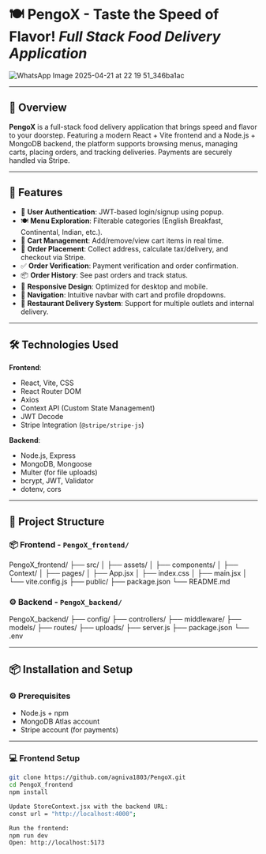 # 🍽️ PengoX - Taste the Speed of Flavor!  *Full Stack Food Delivery Application*
![WhatsApp Image 2025-04-21 at 22 19 51_346ba1ac](https://github.com/user-attachments/assets/b96a24fb-8a73-42b9-b01a-ead0ae3ab0a3)


---

## 🌟 Overview

**PengoX** is a full-stack food delivery application that brings speed and flavor to your doorstep. Featuring a modern React + Vite frontend and a Node.js + MongoDB backend, the platform supports browsing menus, managing carts, placing orders, and tracking deliveries. Payments are securely handled via Stripe.

---

## 🚀 Features

- 🔐 **User Authentication**: JWT-based login/signup using popup.
- 🍽️ **Menu Exploration**: Filterable categories (English Breakfast, Continental, Indian, etc.).
- 🛒 **Cart Management**: Add/remove/view cart items in real time.
- 🧾 **Order Placement**: Collect address, calculate tax/delivery, and checkout via Stripe.
- ✅ **Order Verification**: Payment verification and order confirmation.
- 📦 **Order History**: See past orders and track status.
- 📱 **Responsive Design**: Optimized for desktop and mobile.
- 🧭 **Navigation**: Intuitive navbar with cart and profile dropdowns.
- 🛵 **Restaurant Delivery System**: Support for multiple outlets and internal delivery.

---

## 🛠️ Technologies Used

**Frontend**:
- React, Vite, CSS
- React Router DOM
- Axios
- Context API (Custom State Management)
- JWT Decode
- Stripe Integration (`@stripe/stripe-js`)

**Backend**:
- Node.js, Express
- MongoDB, Mongoose
- Multer (for file uploads)
- bcrypt, JWT, Validator
- dotenv, cors

---

## 🧱 Project Structure

### 📦 Frontend - `PengoX_frontend/`
PengoX_frontend/ ├── src/ │ ├── assets/ │ ├── components/ │ ├── Context/ │ ├── pages/ │ ├── App.jsx │ ├── index.css │ ├── main.jsx │ └── vite.config.js ├── public/ ├── package.json └── README.md


### ⚙️ Backend - `PengoX_backend/`
PengoX_backend/ ├── config/ ├── controllers/ ├── middleware/ ├── models/ ├── routes/ ├── uploads/ ├── server.js ├── package.json └── .env


---

## 📦 Installation and Setup

### ⚙️ Prerequisites
- Node.js + npm
- MongoDB Atlas account
- Stripe account (for payments)

---

### 💻 Frontend Setup

```bash
git clone https://github.com/agniva1803/PengoX.git
cd PengoX_frontend
npm install

Update StoreContext.jsx with the backend URL:
const url = "http://localhost:4000";

Run the frontend:
npm run dev
Open: http://localhost:5173



